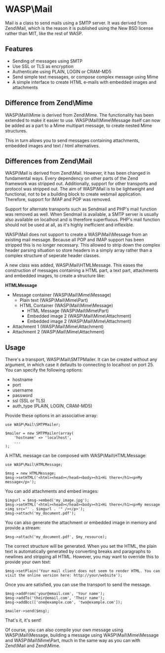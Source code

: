 # WASP\Mail

Mail is a class to send mails using a SMTP server. It was derived from Zend\Mail, which is the reason
it is published using the New BSD license rather than MIT, like the rest of WASP.

## Features

* Sending of messages using SMTP
* Use SSL or TLS as encryption
* Authenticate using PLAIN, LOGIN or CRAM-MD5
* Send simple text messages, or compose complex message using Mime
* A simple interface to create HTML e-mails with embedded images and attachments

## Difference from Zend\Mime

WASP\Mail\Mime is derived from Zend\Mime. The functionality has been extended
to make it easier to use. WASP\Mail\Mime\Message itself can now be added as a
part to a Mime multipart message, to create nested Mime structures.

This in turn allows you to send messages containing attachments, embedded
images and text / html alternatives.

## Differences from Zend\Mail

WASP\Mail is derived from Zend\Mail. However, it has been changed in
fundamental ways.  Every dependency on other parts of the Zend framework was
stripped out. Additionally, support for other transports and protocol was stripped out.
The aim of WASP\Mail is to be lightweight and functional, not to be a building block to 
create webmail application. Therefore, support for IMAP and POP was removed.

Support for alternate transports such as Sendmail and PHP's mail function was
removed as well.  When Sendmail is available, a SMTP server is usually also
available on localhost and is therefore superfluous.  PHP's mail function
should not be used at all, as it's highly inefficient and inflexible.

WASP\Mail does not support to create a WASP\Mail\Message from an existing mail
message. Because all POP and IMAP support has been stripped this is no longer
necessary. This allowed to strip down the complex header parsing situation so store
headers in a simply array rather than a complex structure of seperate header classes.

A new class was added, WASP\Mail\HTMLMessage. This eases the construction of messages containing a
HTML part, a text part, attachments and embedded images, to create a structure like:

**HTMLMessage**
* Message container (WASP\Mail\Mime\Message)
  * Plain text (WASP\Mail\Mime\Part)
  * HTML Container (WASP\Mail\Mime\Message)
    * HTML Message (WASP\Mail\Mime\Part)
    * Embedded image 2 (WASP\Mail\Mime\Attachment)
    * Embedded image 2 (WASP\Mail\Mime\Attachment)
* Attachment 1 (WASP\Mail\Mime\Attachment)
* Attachment 2 (WASP\Mail\Mime\Attachment)


## Usage

There's a transport, WASP\Mail\SMTPMailer. It can be created without any
argument, in which case it defaults to connecting to localhost on port 25. You
can specify the following options:

* hostname
* port
* username
* password
* ssl (SSL or TLS)
* auth_type (PLAIN, LOGIN, CRAM-MD5)

Provide these options in an associative array:

```
use WASP\Mail\SMTPMailer;

$mailer = new SMTPMailer(array(
    'hostname' => 'localhost',
    ...
);
```

A HTML message can be composed with WASP\Mail\HTMLMessage:

```
use WASP\Mail\HTMLMessage;

$msg = new HTMLMessage;
$msg->setHTML('<html><head></head><body><h1>Hi there</h1><p>My message</p>');
```

You can add attachments and embed images:

```
$imgurl = $msg->embed('my_image.jpg');
$msg->setHTML('<html><head></head><body><h1>Hi there</h1><p>My message <img src="' . $imgurl . '" /></p>');
$msg->attach('my_document.pdf');
```

You can also generate the attachment or embedded image in memory and provide a stream:

```
$msg->attach('my_document.pdf', $my_resource);
```

The correct structure will be generated. When you set the HTML, the plain text
is automatically generated by converting breaks and paragraphs to newlines and
stripping all HTML. However, you may want to override this to provide your own
text:

```
$msg->setPlain('Your mail client does not seem to render HTML. You can visit the online version here: http://your/website');
```

Once you are satisfied, you can use the transport to send the message.

```
$msg->addFrom('your@email.com', 'Your name');
$msg->addTo('their@email.com', 'Their name');
$msg->addBcc(['one@example.com', 'two@example.com']);

$mailer->send($msg);
```

That's it, it's sent!

Of course, you can also compile your own message using WASP\Mail\Message,
building a message using WASP\Mail\Mime\Message and WASP\Mail\Mime\Part, much
in the same way as you can with Zend\Mail and Zend\Mime.

